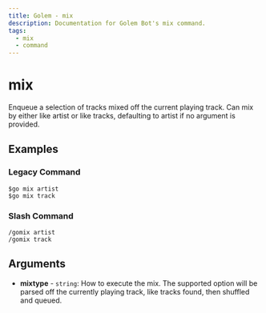 ```yaml
---
title: Golem - mix
description: Documentation for Golem Bot's mix command.
tags:
  - mix
  - command
---
```


# mix

Enqueue a selection of tracks mixed off the current playing track. Can mix by either like artist or like tracks, defaulting to artist if no argument is provided.

## Examples

### Legacy Command

```
$go mix artist
$go mix track
```

### Slash Command

```
/gomix artist
/gomix track
```

## Arguments
- **mixtype** - `string`: How to execute the mix. The supported option will be parsed off the currently playing track, like tracks found, then shuffled and queued.


